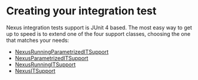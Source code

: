 Creating your integration test
==============================

Nexus integration tests support is JUnit 4 based. The most easy way to get up to speed is to extend one of the four support classes, choosing the one that matches your needs:
* [NexusRunningParametrizedITSupport](guide/src/test/java/org/sonatype/nexus/testsuite/guide/nrpits/README.md)
* [NexusParametrizedITSupport](guide/src/test/java/org/sonatype/nexus/testsuite/guide/npits/README.md)
* [NexusRunningITSupport](guide/src/test/java/org/sonatype/nexus/testsuite/guide/nrits/README.md)
* [NexusITSupport](guide/src/test/java/org/sonatype/nexus/testsuite/guide/nits/README.md)
